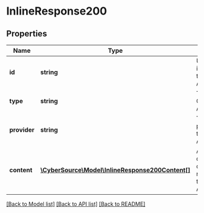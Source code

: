 # InlineResponse200

## Properties
Name | Type | Description | Notes
------------ | ------------- | ------------- | -------------
**id** | **string** | Unique identifier for the Card Art Asset. | [optional] 
**type** | **string** | The type of Card Art Asset. | [optional] 
**provider** | **string** | The provider of the Card Art Asset. | [optional] 
**content** | [**\CyberSource\Model\InlineResponse200Content[]**](InlineResponse200Content.md) | Array of content objects representing the Card Art Asset. | [optional] 

[[Back to Model list]](../README.md#documentation-for-models) [[Back to API list]](../README.md#documentation-for-api-endpoints) [[Back to README]](../README.md)



